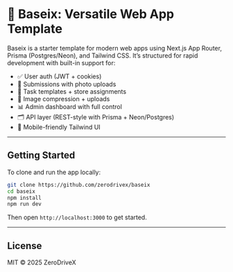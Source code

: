 # 🧱 Baseix: Versatile Web App Template

Baseix is a starter template for modern web apps using Next.js App Router, Prisma (Postgres/Neon), and Tailwind CSS. It’s structured for rapid development with built-in support for:

- ✅ User auth (JWT + cookies)
- 🧾 Submissions with photo uploads
- 🧠 Task templates + store assignments
- 📸 Image compression + uploads
- 📊 Admin dashboard with full control
- 🗂 API layer (REST-style with Prisma + Neon/Postgres)
- 📱 Mobile-friendly Tailwind UI

---

## Getting Started

To clone and run the app locally:

```bash
git clone https://github.com/zerodrivex/baseix
cd baseix
npm install
npm run dev
```

Then open `http://localhost:3000` to get started.

---

## License

MIT © 2025 ZeroDriveX
